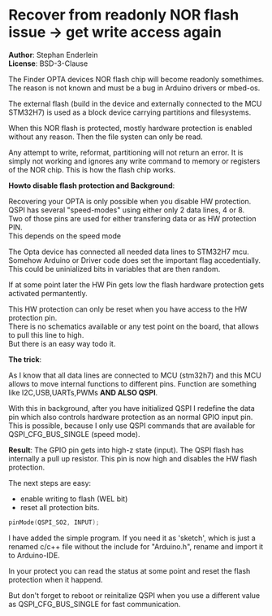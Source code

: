# Recover from readonly NOR flash issue -> get write access again

**Author**: Stephan Enderlein \
**License**: BSD-3-Clause

The Finder OPTA devices NOR flash chip will become readonly
somethimes. The reason is not known and must be a bug in Arduino
drivers or mbed-os.

The external flash (build in the device and externally connected to the MCU STM32H7) is used as a block device carrying partitions and
filesystems.

When this NOR flash is protected, mostly hardware protection is
enabled without any reason. Then the file systen can only be read.

Any attempt to write, reformat, partitioning will not return an error. It is simply not working and ignores any write command to
memory or registers of the NOR chip. This is how the flash chip works.


**Howto disable flash protection and Background**:

Recovering your OPTA is only possible when you disable HW protection. \
QSPI has several "speed-modes" using either only 2 data lines, 4 or 8.\
Two of those pins are used for either transfering data or as HW protection PIN.\
This depends on the speed mode

The Opta device has connected all needed data lines to STM32H7 mcu.\
Somehow Arduino or Driver code does set the important flag accedentially.
This could be uninialized bits in variables that are then random.

If at some point later the HW Pin gets low the flash hardware protection gets
activated permantently.

This HW protection can only be reset when you have access to the HW protection pin.\
There is no schematics available or any test point on the board, that allows to pull this line to high.\
But there is an easy way todo it.

**The trick**:

As I know that all data lines are connected to MCU (stm32h7) and this MCU allows to
move internal functions to different pins. Function are something like I2C,USB,UARTs,PWMs
**AND ALSO QSPI**.

With this in background, after you have initialized QSPI I redefine the data pin which
also controls hardware protection as an normal GPIO input pin. \
This is possible, because I only use QSPI commands that are available for QSPI_CFG_BUS_SINGLE (speed mode).


**Result**: The GPIO pin gets into high-z state (input). The QSPI flash has internally a pull up resistor. This pin is now high and disables the HW flash protection.

The next steps are easy:
  - enable writing to flash (WEL bit)
  - reset all protection bits.

~~~cpp
pinMode(QSPI_SO2, INPUT);
~~~


I have added the simple program. If you need it as 'sketch', which is just a renamed c/c++ file without the include for "Arduino.h", rename and import it to Arduino-IDE.

In your protect you can read the status at some point and
reset the flash protection when it happend.

But don't forget to reboot or reinitalize QSPI when you
use a different value as QSPI_CFG_BUS_SINGLE for fast communication.
